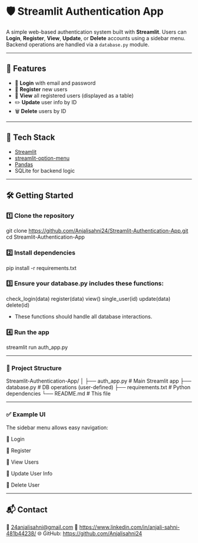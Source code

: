 # 🛡️ Streamlit Authentication App

A simple web-based authentication system built with **Streamlit**. Users can **Login**, **Register**, **View**, **Update**, or **Delete** accounts using a sidebar menu. Backend operations are handled via a `database.py` module.

---

## 📸 Features

- 🔐 **Login** with email and password
- 📝 **Register** new users
- 📄 **View** all registered users (displayed as a table)
- ✏️ **Update** user info by ID
- 🗑️ **Delete** users by ID

---

## 🧠 Tech Stack

- [Streamlit](https://streamlit.io/)
- [streamlit-option-menu](https://github.com/victoryhb/streamlit-option-menu)
- [Pandas](https://pandas.pydata.org/)
- SQLite for backend logic

---

## 🛠️ Getting Started

### 1️⃣ Clone the repository

git clone https://github.com/Anjalisahni24/Streamlit-Authentication-App.git
cd Streamlit-Authentication-App

### 2️⃣ Install dependencies

pip install -r requirements.txt

### 3️⃣ Ensure your database.py includes these functions:
check_login(data)
register(data)
view()
single_user(id)
update(data)
delete(id)
 - These functions should handle all database interactions.

### 4️⃣ Run the app
streamlit run auth_app.py

---

### 📂 Project Structure
Streamlit-Authentication-App/
│
├── auth_app.py          # Main Streamlit app
├── database.py          # DB operations (user-defined)
├── requirements.txt     # Python dependencies
└── README.md            # This file

---

### ✅ Example UI
The sidebar menu allows easy navigation:

🔹 Login

🔹 Register

🔹 View Users

🔹 Update User Info

🔹 Delete User

---

## 📬 Contact
📧 24anjalisahni@gmail.com
🔗 https://www.linkedin.com/in/anjali-sahni-481b44238/
🌐 GitHub: https://github.com/Anjalisahni24
